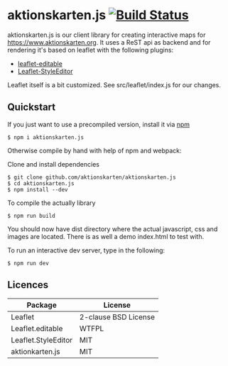 aktionskarten.js [![Build Status](https://travis-ci.org/aktionskarten/aktionskarten.js.svg?branch=master)](https://travis-ci.org/aktionskarten/aktionskarten.js)
============

aktionskarten.js is our client library for creating interactive maps for
https://www.aktionskarten.org. It uses a ReST api as backend and for rendering
it's based on leaflet with the following plugins:

* [leaflet-editable](https://github.com/Leaflet/Leaflet.Editable)
* [Leaflet-StyleEditor](https://github.com/dwilhelm89/Leaflet.StyleEditor)

Leaflet itself is a bit customized. See src/leaflet/index.js for our changes.

Quickstart
----------

If you just want to use a precompiled version, install it via [npm](https://www.npmjs.com/package/aktionskarten.js)
```
$ npm i aktionskarten.js
```


Otherwise compile by hand with help of npm and webpack:

Clone and install dependencies
```
$ git clone github.com/aktionskarten/aktionskarten.js
$ cd aktionskarten.js
$ npm install --dev
```

To compile the actually library
```
$ npm run build
```

You should now have dist directory where the actual javascript, css and images
are located. There is as well a demo index.html to test with.

To run an interactive dev server, type in the following:
```
$ npm run dev
```


Licences
--------

| Package              | License              |
|----------------------|----------------------|
| Leaflet              | 2-clause BSD License |
| Leaflet.editable     | WTFPL |
| Leaflet.StyleEditor  | MIT |
| aktionkarten.js      | MIT |
